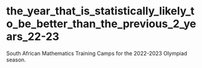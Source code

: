 # the_year_that_is_statistically_likely_to_be_better_than_the_previous_2_years_22-23
South African Mathematics Training Camps for the 2022-2023 Olympiad season. 
